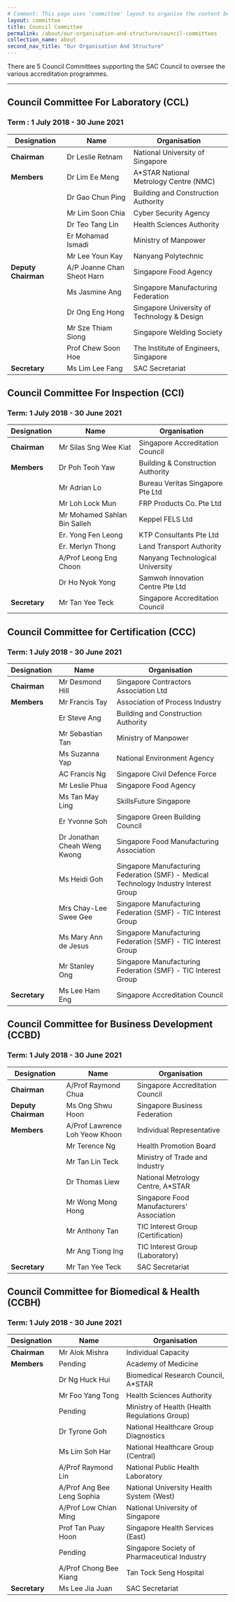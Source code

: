 ```yaml
---
# Comment: This page uses 'committee' layout to organise the content below. Switch to 'leftnav-page-content' if you want the content to be displayed as written below.
layout: committee
title: Council Committee
permalink: /about/our-organisation-and-structure/council-committees
collection_name: about
second_nav_title: "Our Organisation And Structure"
---
```


There are 5 Council Committees supporting the SAC Council to oversee the various accreditation programmes.

---

## Council Committee For Laboratory (CCL)
### Term : 1 July 2018 - 30 June 2021

| Designation          | Name                       | Organisation                                 |
|----------------------|----------------------------|----------------------------------------------|
| **Chairman**         | Dr Leslie Retnam           | National University of Singapore             |
| **Members**          | Dr Lim Ee Meng             | A\*STAR National Metrology Centre (NMC)      |
|                      | Dr Gao Chun Ping           | Building and Construction Authority          |
|                      | Mr Lim Soon Chia           | Cyber Security Agency                        |
|                      | Dr Teo Tang Lin            | Health Sciences Authority                    |
|                      | Er Mohamad Ismadi          | Ministry of Manpower                         |
|                      | Mr Lee Youn Kay            | Nanyang Polytechnic                          |
| **Deputy Chairman**  | A/P Joanne Chan Sheot Harn | Singapore Food Agency                        |
|                      | Ms Jasmine Ang	            | Singapore Manufacturing Federation           |
|                      | Dr Ong Eng Hong            | Singapore University of Technology & Design  |
|                      | Mr Sze Thiam Siong         | Singapore Welding Society                    |
|                      | Prof Chew Soon Hoe         | The Institute of Engineers, Singapore        |
| **Secretary**        | Ms Lim Lee Fang            | SAC Secretariat                              |


## Council Committee For Inspection (CCI)
### Term: 1 July 2018 - 30 June 2021

| Designation   | Name                         | Organisation                      |
|---------------|------------------------------|-----------------------------------|
| **Chairman**  | Mr Silas Sng Wee Kiat        | Singapore Accreditation Council   |
| **Members**   | Dr Poh Teoh Yaw              | Building & Construction Authority |
|               | Mr Adrian Lo                 | Bureau Veritas Singapore Pte Ltd  |
|               | Mr Loh Lock Mun              | FRP Products Co. Pte Ltd          |
|               | Mr Mohamed Sahlan Bin Salleh | Keppel FELS Ltd                   |
|               | Er. Yong Fen Leong           | KTP Consultants Pte Ltd           |
|               | Er. Merlyn Thong             | Land Transport Authority          |
|               | A/Prof Leong Eng Choon       | Nanyang Technological University  |
|               | Dr Ho Nyok Yong              | Samwoh Innovation Centre Pte Ltd  |
| **Secretary** | Mr Tan Yee Teck              | Singapore Accreditation Council   |


## Council Committee for Certification (CCC)
### Term: 1 July 2018 - 30 June 2021

| Designation    | Name                         | Organisation                                                  |
|----------------|------------------------------|---------------------------------------------------------------|
| **Chairman**   | Mr Desmond Hill              | Singapore Contractors Association Ltd                         |
| **Members**    | Mr Francis Tay               | Association of Process Industry                               |
|                | Er Steve Ang                 | Building and Construction Authority                           |
|                | Mr Sebastian Tan             | Ministry of Manpower                                          |
|                | Ms Suzanna Yap               | National Environment Agency                                   |
|                | AC Francis Ng                | Singapore Civil Defence Force                                 |
|                | Mr Leslie Phua	              | Singapore Food Agency                                         |
|                | Ms Tan May Ling 	            | SkillsFuture Singapore                                        |
|                | Er Yvonne Soh                | Singapore Green Building Council                              |
|                | Dr Jonathan Cheah Weng Kwong | Singapore Food Manufacturing Association                      |
|                | Ms Heidi Goh	| Singapore Manufacturing Federation (SMF) - Medical Technology Industry Interest Group |
|                | Mrs Chay-Lee Swee Gee	      | Singapore Manufacturing Federation (SMF) - TIC Interest Group |
|                | Ms Mary Ann de Jesus	        | Singapore Manufacturing Federation (SMF) - TIC Interest Group |
|                | Mr Stanley Ong	              | Singapore Manufacturing Federation (SMF) - TIC Interest Group |
| **Secretary**  | Ms Lee Ham Eng               | Singapore Accreditation Council                               |

## Council Committee for Business Development (CCBD)
### Term: 1 July 2018 - 30 June 2021

| Designation          | Name                            | Organisation                              |
|----------------------|---------------------------------|-------------------------------------------|
| **Chairman**         | A/Prof Raymond Chua             | Singapore Accreditation Council           |
| **Deputy Chairman**  | Ms Ong Shwu Hoon                | Singapore Business Federation             |
| **Members**          | A/Prof Lawrence Loh Yeow Khoon  | Individual Representative                 |
|                      | Mr Terence Ng                   | Health Promotion Board                    |
|                      | Mr Tan Lin Teck                 | Ministry of Trade and Industry            |
|                      | Dr Thomas Liew                  | National Metrology Centre, A\*STAR        |
|                      | Mr Wong Mong Hong               | Singapore Food Manufacturers' Association |
|                      | Mr Anthony Tan                  | TIC Interest Group (Certification)        |
|                      | Mr Ang Tiong Ing                | TIC Interest Group (Laboratory)           |
| **Secretary**        | Mr Tan Yee Teck                 | SAC Secretariat                           |

## Council Committee for Biomedical & Health (CCBH)
### Term: 1 July 2018 - 30 June 2021

| Designation    | Name                       | Organisation                                  |
|----------------|----------------------------|-----------------------------------------------|
| **Chairman**   | Mr Alok Mishra             | Individual Capacity                           |
| **Members**    | Pending                    | Academy of Medicine                           |
|                | Dr Ng Huck Hui             | Biomedical Research Council, A\*STAR          |
|                | Mr Foo Yang Tong	          | Health Sciences Authority                     |
|                | Pending	                  | Ministry of Health (Health Regulations Group) |
|                | Dr Tyrone Goh	            | National Healthcare Group Diagnostics         |
|                | Ms Lim Soh Har	            | National Healthcare Group (Central)           |
|                | A/Prof Raymond Lin	        | National Public Health Laboratory             |
|                | A/Prof Ang Bee Leng Sophia	| National University Health System (West)      |
|                | A/Prof Low Chian Ming      | National University of Singapore              |
|                | Prof Tan Puay Hoon	        | Singapore Health Services (East)              |
|                | Pending	                  | Singapore Society of Pharmaceutical Industry  |
|                | A/Prof Chong Bee Kiang	    | Tan Tock Seng Hospital                        |
| **Secretary**  | Ms Lee Jia Juan            | SAC Secretariat                               |
